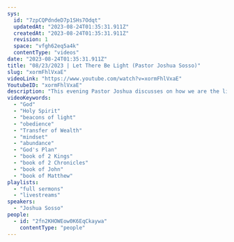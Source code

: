 ```yaml
---
sys:
  id: "7zpCQPdndeD7p1SHs7Odqt"
  updatedAt: "2023-08-24T01:35:31.911Z"
  createdAt: "2023-08-24T01:35:31.911Z"
  revision: 1
  space: "vfgh62eq5a4k"
  contentType: "videos"
date: "2023-08-24T01:35:31.911Z"
title: "08/23/2023 | Let There Be Light (Pastor Joshua Sosso)"
slug: "xormFhlVxaE"
videoLink: "https://www.youtube.com/watch?v=xormFhlVxaE"
YoutubeID: "xormFhlVxaE"
description: "This evening Pastor Joshua discusses on how we are the light of the world and the darkness must flee. Through our obedience, we become beacons of light to the world. God also says  we need to see the dark situations as what they can be, rather than what they are right now. So we shouldn't waste any more time looking and listening to the bad news because they are temporary. As we continue to obey, the darkness will continue to scatter."
videoKeywords:
  - "God"
  - "Holy Spirit"
  - "beacons of light"
  - "obedience"
  - "Transfer of Wealth"
  - "mindset"
  - "abundance"
  - "God's Plan"
  - "book of 2 Kings"
  - "book of 2 Chronicles"
  - "book of John"
  - "book of Matthew"
playlists:
  - "full sermons"
  - "livestreams"
speakers:
  - "Joshua Sosso"
people:
  - id: "2fn2KHOWEow0K6EqCkaywa"
    contentType: "people"
---
```

